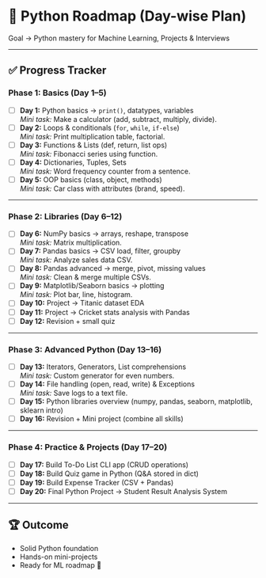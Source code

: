 # 🐍 Python Roadmap (Day-wise Plan)

Goal → Python mastery for Machine Learning, Projects & Interviews

---

## ✅ Progress Tracker

### **Phase 1: Basics (Day 1–5)**
- [ ] **Day 1:** Python basics → `print()`, datatypes, variables  
   _Mini task:_ Make a calculator (add, subtract, multiply, divide).  
- [ ] **Day 2:** Loops & conditionals (`for`, `while`, `if-else`)  
   _Mini task:_ Print multiplication table, factorial.  
- [ ] **Day 3:** Functions & Lists (def, return, list ops)  
   _Mini task:_ Fibonacci series using function.  
- [ ] **Day 4:** Dictionaries, Tuples, Sets  
   _Mini task:_ Word frequency counter from a sentence.  
- [ ] **Day 5:** OOP basics (class, object, methods)  
   _Mini task:_ Car class with attributes (brand, speed).

---

### **Phase 2: Libraries (Day 6–12)**
- [ ] **Day 6:** NumPy basics → arrays, reshape, transpose  
   _Mini task:_ Matrix multiplication.  
- [ ] **Day 7:** Pandas basics → CSV load, filter, groupby  
   _Mini task:_ Analyze sales data CSV.  
- [ ] **Day 8:** Pandas advanced → merge, pivot, missing values  
   _Mini task:_ Clean & merge multiple CSVs.  
- [ ] **Day 9:** Matplotlib/Seaborn basics → plotting  
   _Mini task:_ Plot bar, line, histogram.  
- [ ] **Day 10:** Project → Titanic dataset EDA  
- [ ] **Day 11:** Project → Cricket stats analysis with Pandas  
- [ ] **Day 12:** Revision + small quiz

---

### **Phase 3: Advanced Python (Day 13–16)**
- [ ] **Day 13:** Iterators, Generators, List comprehensions  
   _Mini task:_ Custom generator for even numbers.  
- [ ] **Day 14:** File handling (open, read, write) & Exceptions  
   _Mini task:_ Save logs to a text file.  
- [ ] **Day 15:** Python libraries overview (numpy, pandas, seaborn, matplotlib, sklearn intro)  
- [ ] **Day 16:** Revision + Mini project (combine all skills)

---

### **Phase 4: Practice & Projects (Day 17–20)**
- [ ] **Day 17:** Build To-Do List CLI app (CRUD operations)  
- [ ] **Day 18:** Build Quiz game in Python (Q&A stored in dict)  
- [ ] **Day 19:** Build Expense Tracker (CSV + Pandas)  
- [ ] **Day 20:** Final Python Project → Student Result Analysis System  

---

## 🏆 Outcome
- Solid Python foundation  
- Hands-on mini-projects  
- Ready for ML roadmap 🚀

